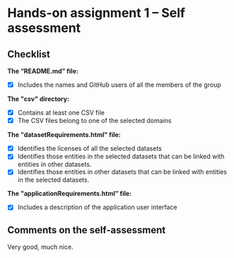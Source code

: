 # Hands-on assignment 1 – Self assessment

## Checklist

**The “README.md” file:**

- [x] Includes the names and GitHub users of all the members of the group

**The "csv" directory:**

- [x] Contains at least one CSV file
- [x] The CSV files belong to one of the selected domains

**The "datasetRequirements.html" file:**

- [x] Identifies the licenses of all the selected datasets
- [x] Identifies those entities in the selected datasets that can be linked with entities in other datasets.
- [x] Identifies those entities in other datasets that can be linked with entities in the selected datasets.

**The "applicationRequirements.html” file:**

- [x] Includes a description of the application user interface

## Comments on the self-assessment

Very good, much nice.

